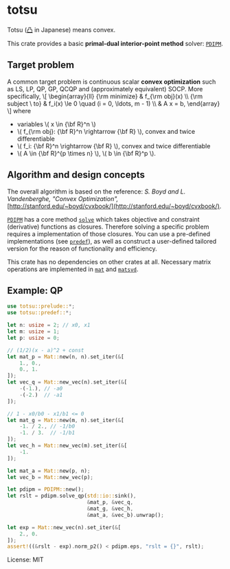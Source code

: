 # totsu

Totsu ([凸](http://www.decodeunicode.org/en/u+51F8) in Japanese) means convex.

<script src='https://cdnjs.cloudflare.com/ajax/libs/mathjax/2.7.4/MathJax.js?config=TeX-MML-AM_CHTML' async></script>

This crate provides a basic **primal-dual interior-point method** solver: [`PDIPM`](pdipm/struct.PDIPM.html).

## Target problem

A common target problem is continuous scalar **convex optimization** such as
LS, LP, QP, GP, QCQP and (approximately equivalent) SOCP.
More specifically,
\\[
\\begin{array}{ll}
{\\rm minimize} & f_{\\rm obj}(x) \\\\
{\\rm subject \\ to} & f_i(x) \\le 0 \\quad (i = 0, \\ldots, m - 1) \\\\
& A x = b,
\\end{array}
\\]
where
* variables \\( x \\in {\\bf R}^n \\)
* \\( f_{\\rm obj}: {\\bf R}^n \\rightarrow {\\bf R} \\), convex and twice differentiable
* \\( f_i: {\\bf R}^n \\rightarrow {\\bf R} \\), convex and twice differentiable
* \\( A \\in {\\bf R}^{p \\times n} \\), \\( b \\in {\\bf R}^p \\).

## Algorithm and design concepts

The overall algorithm is based on the reference:
*S. Boyd and L. Vandenberghe, "Convex Optimization",*
[http://stanford.edu/~boyd/cvxbook/](http://stanford.edu/~boyd/cvxbook/).

[`PDIPM`](pdipm/struct.PDIPM.html) has a core method [`solve`](pdipm/struct.PDIPM.html#method.solve)
which takes objective and constraint (derivative) functions as closures.
Therefore solving a specific problem requires a implementation of those closures.
You can use a pre-defined implementations (see [`predef`](predef/index.html)),
as well as construct a user-defined tailored version for the reason of functionality and efficiency.

This crate has no dependencies on other crates at all.
Necessary matrix operations are implemented in [`mat`](mat/index.html) and [`matsvd`](matsvd/index.html).

## Example: QP

```rust
use totsu::prelude::*;
use totsu::predef::*;

let n: usize = 2; // x0, x1
let m: usize = 1;
let p: usize = 0;

// (1/2)(x - a)^2 + const
let mat_p = Mat::new(n, n).set_iter(&[
    1., 0.,
    0., 1.
]);
let vec_q = Mat::new_vec(n).set_iter(&[
    -(-1.), // -a0
    -(-2.)  // -a1
]);

// 1 - x0/b0 - x1/b1 <= 0
let mat_g = Mat::new(m, n).set_iter(&[
    -1. / 2., // -1/b0
    -1. / 3.  // -1/b1
]);
let vec_h = Mat::new_vec(m).set_iter(&[
    -1.
]);

let mat_a = Mat::new(p, n);
let vec_b = Mat::new_vec(p);

let pdipm = PDIPM::new();
let rslt = pdipm.solve_qp(std::io::sink(),
                          &mat_p, &vec_q,
                          &mat_g, &vec_h,
                          &mat_a, &vec_b).unwrap();

let exp = Mat::new_vec(n).set_iter(&[
    2., 0.
]);
assert!((&rslt - exp).norm_p2() < pdipm.eps, "rslt = {}", rslt);
```

License: MIT
